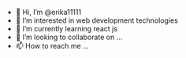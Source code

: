 - 👋 Hi, I’m @erika11111
- 👀 I’m interested in web development technologies
- 🌱 I’m currently learning react js
- 💞️ I’m looking to collaborate on ...
- 📫 How to reach me ...

<!---
erika11111/erika11111 is a ✨ special ✨ repository because its `README.md` (this file) appears on your GitHub profile.
You can click the Preview link to take a look at your changes.
--->
